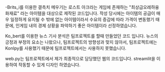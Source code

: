 -Brits_i를 이용한 결측치 메우기는 로스트 아크라는 게임에 존재하는 "최상급오레하융화재료" 라는 아이템을 대상으로 제작된 코드입니다.
작성 당시에는 아이템의 공급이 매우 일정하게 유지될 수 밖에 없는 아이템이라서 수요의 증감에 따라 가격이 변동했기 때문에,
인게임 내의 경제 상황을 파악하기 좋은 아이템이라 선정하였습니다.

Ko_bert를 이용한 뉴스 기사 분석은 팀프로젝트를 할때 만들었던 코드 입니다.
뉴스의 긍정과 부정의 요소는 나왔으나, 팀프로젝트의 방향성과 맞지 않아서, 팀프로젝트에는 Konlpy를 사용했기 때문에
팀프로젝트에서는 사용하지 못했습니다.

web.py는 팀프로젝트에서 제가 최종적으로 담당했던 웹의 코드입니다.
streamlit을 이용하여 작동할 수 있게 디자인 하였습니다.
